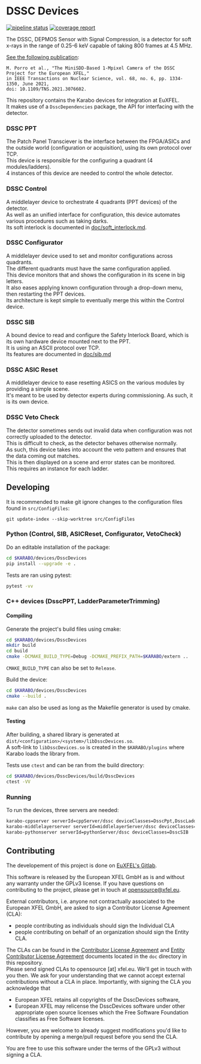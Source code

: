 # DSSC Devices
[![pipeline status](https://git.xfel.eu/karaboDevices/dsscDevices/badges/main/pipeline.svg)](https://git.xfel.eu/karaboDevices/dsscDevices/-/commits/main)
[![coverage report](https://git.xfel.eu/karaboDevices/dsscDevices/badges/main/coverage.svg)](https://git.xfel.eu/karaboDevices/dsscDevices/-/commits/main)

The DSSC, DEPMOS Sensor with Signal Compression, is a detector for soft x-rays in the range of 0.25-6 keV capable of taking  800 frames at 4.5 MHz.

[See the following publication](https://ieeexplore.ieee.org/abstract/document/9419081):
```text
M. Porro et al., "The MiniSDD-Based 1-Mpixel Camera of the DSSC Project for the European XFEL,"
in IEEE Transactions on Nuclear Science, vol. 68, no. 6, pp. 1334-1350, June 2021,
doi: 10.1109/TNS.2021.3076602.
```
This repository contains the Karabo devices for integration at EuXFEL.  
It makes use of a `DsscDependencies` package, the API for interfacing with the
detector.


### DSSC PPT

The Patch Panel Transciever is the interface between the FPGA/ASICs and the outside world (configuration or acquisition), using its own protocol over TCP.  
This device is responsible for the configuring a quadrant (4 modules/ladders).  
4 instances of this device are needed to control the whole detector.  

### DSSC Control

A middlelayer device to orchestrate 4 quadrants (PPT devices) of the detector.  
As well as an unified interface for configuration, this device automates various procedures such as taking darks.  
Its soft interlock is documented in [doc/soft_interlock.md](doc/soft_interlock.md).

### DSSC Configurator

A middlelayer device used to set and monitor configurations across quadrants.  
The different quadrants must have the same configuration applied.  
This device monitors that and shows the configuration in its scene in big letters.  
It also eases applying known configuration through a drop-down menu, then restarting the PPT devices.  
Its architecture is kept simple to eventually merge this within the Control device.

### DSSC SIB

A bound device to read and configure the Safety Interlock Board, which is its own hardware
device mounted next to the PPT.  
It is using an ASCII protocol over TCP.  
Its features are documented in [doc/sib.md](doc/sib.md)

### DSSC ASIC Reset

A middlelayer device to ease resetting ASICS on the various modules by providing a simple scene.  
It's meant to be used by detector experts during commissioning. As such, it is its own device.

### DSSC Veto Check

The detector sometimes sends out invalid data when configuration was not correctly uploaded to the
detector.  
This is difficult to check, as the detector behaves otherwise normally.  
As such, this device takes into account the veto pattern and ensures that the data coming out matches.  
This is then displayed on a scene and error states can be monitored.  
This requires an instance for each ladder.  

## Developing

It is recommended to make git ignore changes to the configuration files found in `src/ConfigFiles`:  

```text
git update-index --skip-worktree src/ConfigFiles
```

### Python (Control, SIB, ASICReset, Configurator, VetoCheck)

Do an editable installation of the package:  

```bash
cd $KARABO/devices/DsscDevices
pip install --upgrade -e .
```

Tests are ran using pytest:  

```bash
pytest -vv 
```

###  C++ devices (DsscPPT, LadderParameterTrimming)  

#### Compiling

Generate the project's build files using cmake:  

```bash
cd $KARABO/devices/DsscDevices
mkdir build
cd build
cmake -DCMAKE_BUILD_TYPE=Debug -DCMAKE_PREFIX_PATH=$KARABO/extern ..
```

`CMAKE_BUILD_TYPE` can also be set to `Release`.  

Build the device:

```bash
cd $KARABO/devices/DsscDevices
cmake --build .
```

`make` can also be used as long as the Makefile generator is used by cmake.  

#### Testing

After building, a shared library is generated at `dist/<configuration>/<system>/libDsscDevices.so`.  
A soft-link to `libDsscDevices.so` is created in the `$KARABO/plugins` where Karabo loads the library from.  

Tests use `ctest` and can be ran from the build directory:  

```bash
cd $KARABO/devices/DsscDevices/build/DsscDevices
ctest -VV
```

### Running

To run the devices, three servers are needed:  
```bash
karabo-cppserver serverId=cppServer/dssc deviceClasses=DsscPpt,DsscLadderParameterTrimming &
karabo-middlelayerserver serverId=middlelayerServer/dssc deviceClasses=DsscControl,Configurator,DsscVetoCheck &
karabo-pythonserver serverId=pythonServer/dssc deviceClasses=DsscSIB
```

## Contributing

The developement of this project is done on [EuXFEL's Gitlab](https://git.xfel.eu/karaboDevices/DsscDevices).

This software is released by the European XFEL GmbH as is and without any
warranty under the GPLv3 license.
If you have questions on contributing to the project, please get in touch at
opensource@xfel.eu.

External contributors, i.e. anyone not contractually associated to
the European XFEL GmbH, are asked to sign a Contributor License
Agreement (CLA):

* people contributing as individuals should sign the Individual CLA
* people contributing on behalf of an organization should sign the Entity CLA.

The CLAs can be found in the [Contributor License Agreement](doc/contributor_license_agreement.md) and
[Entity Contributor License Agreement](doc/entity_contributor_license_agreement.md)
documents located in the `doc` directory in this repository.  
Please send signed CLAs to opensource [at] xfel.eu. We'll get in touch with you
then.
We ask for your understanding that we cannot accept external
contributions without a CLA in place. Importantly, with signing the CLA you
acknowledge that

* European XFEL retains all copyrights of the DsscDevices software,
* European XFEL may relicense the DsscDevices software under other
  appropriate open source licenses which the Free Software Foundation
  classifies as Free Software licenses.

However, you are welcome to already suggest modifications you'd like to
contribute by opening a merge/pull request before you send the CLA.

You are free to use this software under the terms of the GPLv3 without signing
a CLA.
